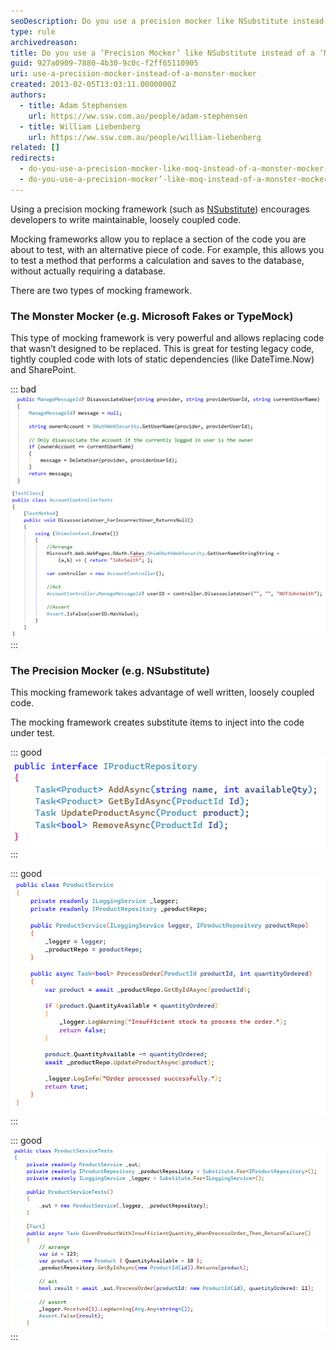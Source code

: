 ```yaml
---
seoDescription: Do you use a precision mocker like NSubstitute instead of a monster mocker like Microsoft Fakes to write maintainable and loosely coupled code?
type: rule
archivedreason:
title: Do you use a ‘Precision Mocker’ like NSubstitute instead of a ‘Monster Mocker’ like Microsoft Fakes?
guid: 927a0909-7880-4b30-9c0c-f2ff65110905
uri: use-a-precision-mocker-instead-of-a-monster-mocker
created: 2013-02-05T13:03:11.0000000Z
authors:
  - title: Adam Stephensen
    url: https://ww.ssw.com.au/people/adam-stephensen
  - title: William Liebenberg
    url: https://ww.ssw.com.au/people/william-liebenberg
related: []
redirects:
  - do-you-use-a-precision-mocker-like-moq-instead-of-a-monster-mocker-like-microsoft-fakes
  - do-you-use-a-precision-mocker’-like-moq-instead-of-a-monster-mocker’-like-microsoft-fakes
---
```


Using a precision mocking framework (such as [NSubstitute](https://nsubstitute.github.io/)) encourages developers to write maintainable, loosely coupled code.

Mocking frameworks allow you to replace a section of the code you are about to test, with an alternative piece of code.
For example, this allows you to test a method that performs a calculation and saves to the database, without actually requiring a database.

<!--endintro-->

There are two types of mocking framework.

### The Monster Mocker (e.g. Microsoft Fakes or TypeMock)

This type of mocking framework is very powerful and allows replacing code that wasn’t designed to be replaced.
This is great for testing legacy code, tightly coupled code with lots of static dependencies (like DateTime.Now) and SharePoint.

::: bad  
![Figure: Bad Example – Our class is tightly coupled to our authentication provider, and as we add each test we are adding *more* dependencies on this provider. This makes our codebase less and less maintainable. If we ever want to change our authentication provider “OAuthWebSecurity”, it will need to be changed in the controller, and every test that calls it](monster-mocker.jpg)  
:::

### The Precision Mocker (e.g. NSubstitute)

This mocking framework takes advantage of well written, loosely coupled code.

The mocking framework creates substitute items to inject into the code under test.

::: good
![Figure: Good Example - An interface describes the methods available on the provider](nsubstitute-1.png)  
:::

::: good  
![Figure: Good Example - The Product Repository is injected into the ProductService class (via constructor injection)](nsubstitute-2.png)  
:::

::: good  
![Figure: Good Example - The code is loosely coupled. The ProductService is dependent on an interface of the Product Repository, which is injected into the ProductService via its constructor. The unit test can easily create a mock object of the Product Repository and substitute it for the dependency. NSubstitute is one of the most popular mocking libraries.](nsubstitute-3.png)  
:::
